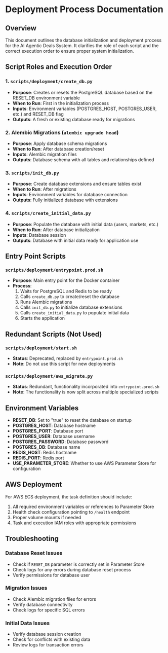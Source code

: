 # Deployment Process Documentation

## Overview

This document outlines the database initialization and deployment process for the AI Agentic Deals System. It clarifies the role of each script and the correct execution order to ensure proper system initialization.

## Script Roles and Execution Order

### 1. `scripts/deployment/create_db.py`
- **Purpose**: Creates or resets the PostgreSQL database based on the RESET_DB environment variable
- **When to Run**: First in the initialization process
- **Inputs**: Environment variables (POSTGRES_HOST, POSTGRES_USER, etc.) and RESET_DB flag
- **Outputs**: A fresh or existing database ready for migrations

### 2. Alembic Migrations (`alembic upgrade head`)
- **Purpose**: Apply database schema migrations 
- **When to Run**: After database creation/reset
- **Inputs**: Alembic migration files
- **Outputs**: Database schema with all tables and relationships defined

### 3. `scripts/init_db.py`
- **Purpose**: Create database extensions and ensure tables exist
- **When to Run**: After migrations
- **Inputs**: Environment variables for database connection
- **Outputs**: Fully initialized database with extensions

### 4. `scripts/create_initial_data.py`
- **Purpose**: Populate the database with initial data (users, markets, etc.)
- **When to Run**: After database initialization
- **Inputs**: Database session
- **Outputs**: Database with initial data ready for application use

## Entry Point Scripts

### `scripts/deployment/entrypoint.prod.sh`
- **Purpose**: Main entry point for the Docker container
- **Process**:
  1. Waits for PostgreSQL and Redis to be ready
  2. Calls `create_db.py` to create/reset the database
  3. Runs Alembic migrations
  4. Calls `init_db.py` to initialize database extensions
  5. Calls `create_initial_data.py` to populate initial data
  6. Starts the application

## Redundant Scripts (Not Used)

### `scripts/deployment/start.sh`
- **Status**: Deprecated, replaced by `entrypoint.prod.sh`
- **Note**: Do not use this script for new deployments

### `scripts/deployment/aws_migrate.py`
- **Status**: Redundant, functionality incorporated into `entrypoint.prod.sh`
- **Note**: The functionality is now split across multiple specialized scripts

## Environment Variables

- **RESET_DB**: Set to "true" to reset the database on startup
- **POSTGRES_HOST**: Database hostname
- **POSTGRES_PORT**: Database port
- **POSTGRES_USER**: Database username
- **POSTGRES_PASSWORD**: Database password
- **POSTGRES_DB**: Database name
- **REDIS_HOST**: Redis hostname
- **REDIS_PORT**: Redis port
- **USE_PARAMETER_STORE**: Whether to use AWS Parameter Store for configuration

## AWS Deployment

For AWS ECS deployment, the task definition should include:

1. All required environment variables or references to Parameter Store
2. Health check configuration pointing to `/health` endpoint
3. Proper volume mounts if needed
4. Task and execution IAM roles with appropriate permissions

## Troubleshooting

### Database Reset Issues
- Check if `RESET_DB` parameter is correctly set in Parameter Store
- Check logs for any errors during database reset process
- Verify permissions for database user

### Migration Issues
- Check Alembic migration files for errors
- Verify database connectivity
- Check logs for specific SQL errors

### Initial Data Issues
- Verify database session creation
- Check for conflicts with existing data
- Review logs for transaction errors 
